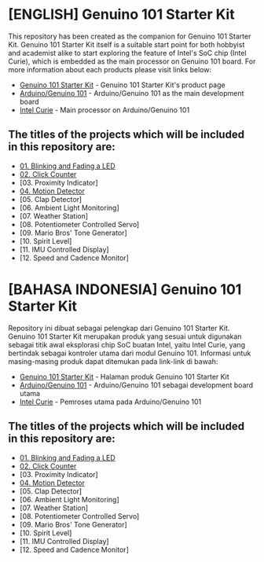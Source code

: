 # [ENGLISH] Genuino 101 Starter Kit
This repository has been created as the companion for Genuino 101 Starter Kit.
Genuino 101 Starter Kit itself is a suitable start point for both hobbyist and academist alike to start exploring the feature of Intel's SoC chip (Intel Curie), which is embedded as the main processor on Genuino 101 board.
For more information about each products please visit links below:
* [Genuino 101 Starter Kit](http://digiwarestore.com/en/) - Genuino 101 Starter Kit's product page
* [Arduino/Genuino 101](https://www.arduino.cc/en/Main/ArduinoBoard101) - Arduino/Genuino 101 as the main development board
* [Intel Curie](http://www.intel.com/content/www/us/en/wearables/wearable-soc.html) - Main processor on Arduino/Genuino 101

## The titles of the projects which will be included in this repository are:
* [01. Blinking and Fading a LED](https://github.com/IETrainingDiv/Genuino_101_Starter_Kit/tree/master/1_Blinking_and_Fading_a_LED)
* [02. Click Counter](https://github.com/IETrainingDiv/Genuino_101_Starter_Kit/tree/master/2_Click_Counter)
* [03. Proximity Indicator]
* [04. Motion Detector](https://github.com/IETrainingDiv/Genuino_101_Starter_Kit/tree/master/4_Motion_Detector)
* [05. Clap Detector]
* [06. Ambient Light Monitoring]
* [07. Weather Station]
* [08. Potentiometer Controlled Servo]
* [09. Mario Bros' Tone Generator]
* [10. Spirit Level]
* [11. IMU Controlled Display]
* [12. Speed and Cadence Monitor]

# [BAHASA INDONESIA] Genuino 101 Starter Kit
Repository ini dibuat sebagai pelengkap dari Genuino 101 Starter Kit.
Genuino 101 Starter Kit merupakan produk yang sesuai untuk digunakan sebagai titik awal eksplorasi chip SoC buatan Intel, yaitu Intel Curie, yang bertindak sebagai kontroler utama dari modul Genuino 101.
Informasi untuk masing-masing produk dapat ditemukan pada link-link di bawah:
* [Genuino 101 Starter Kit](http://digiwarestore.com/en/) - Halaman produk Genuino 101 Starter Kit
* [Arduino/Genuino 101](https://www.arduino.cc/en/Main/ArduinoBoard101) - Arduino/Genuino 101 sebagai development board utama
* [Intel Curie](http://www.intel.com/content/www/us/en/wearables/wearable-soc.html) - Pemroses utama pada Arduino/Genuino 101

## The titles of the projects which will be included in this repository are:
* [01. Blinking and Fading a LED](https://github.com/IETrainingDiv/Genuino_101_Starter_Kit/tree/master/1_Blinking_and_Fading_a_LED)
* [02. Click Counter](https://github.com/IETrainingDiv/Genuino_101_Starter_Kit/tree/master/2_Click_Counter)
* [03. Proximity Indicator]
* [04. Motion Detector](https://github.com/IETrainingDiv/Genuino_101_Starter_Kit/tree/master/4_Motion_Detector)
* [05. Clap Detector]
* [06. Ambient Light Monitoring]
* [07. Weather Station]
* [08. Potentiometer Controlled Servo]
* [09. Mario Bros' Tone Generator]
* [10. Spirit Level]
* [11. IMU Controlled Display]
* [12. Speed and Cadence Monitor]
